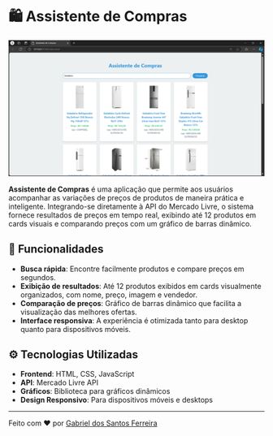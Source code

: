 # 🛍️ **Assistente de Compras**

![Demonstração do Assistente de Compras](https://github.com/Gabriell-Santos/Assistente-de-Compras/blob/master/Assistente%20de%20Compras%20_%20Demonstra%C3%A7%C3%A3o..png)

**Assistente de Compras** é uma aplicação que permite aos usuários acompanhar as variações de preços de produtos de maneira prática e inteligente. Integrando-se diretamente à API do Mercado Livre, o sistema fornece resultados de preços em tempo real, exibindo até 12 produtos em cards visuais e comparando preços com um gráfico de barras dinâmico.

## 🚀 Funcionalidades

- **Busca rápida**: Encontre facilmente produtos e compare preços em segundos.
- **Exibição de resultados**: Até 12 produtos exibidos em cards visualmente organizados, com nome, preço, imagem e vendedor.
- **Comparação de preços**: Gráfico de barras dinâmico que facilita a visualização das melhores ofertas.
- **Interface responsiva**: A experiência é otimizada tanto para desktop quanto para dispositivos móveis.

## ⚙️ Tecnologias Utilizadas

- **Frontend**: HTML, CSS, JavaScript
- **API**: Mercado Livre API
- **Gráficos**: Biblioteca para gráficos dinâmicos
- **Design Responsivo**: Para dispositivos móveis e desktops

---

Feito com ❤️ por [Gabriel dos Santos Ferreira](https://github.com/Gabriell-Santos)
